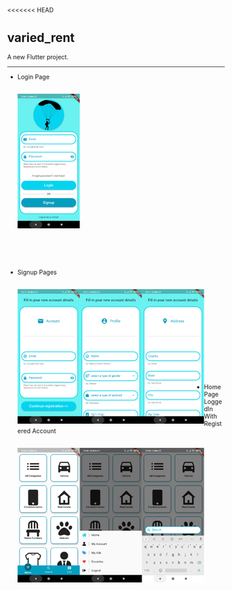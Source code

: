
<<<<<<< HEAD

# varied_rent

A new Flutter project.

* * *

<ul>
<li>Login Page</li><br>
<p><img  src = "https://github.com/MarcosBorba/App_Varied_Rent/blob/master/screenShots/LoginPage.jpg"  align="left"  height="30%"  width="30%">
<br><br><br><br><br><br><br><br><br><br><br><br><br><br><br><br><br><br><br><br><br>
<br><br>
</p>
<li>Signup Pages</li><br>
<p>
<img  src = "https://github.com/MarcosBorba/App_Varied_Rent/blob/master/screenShots/SignupPage(Form1-Account).jpg"  align="left"  height="30%"  width="30%" >
<img  src = "https://github.com/MarcosBorba/App_Varied_Rent/blob/master/screenShots/SignupPage(Form2-Profile).jpg"  align="left"  height="30%"  width="30%" >
<img  src = "https://github.com/MarcosBorba/App_Varied_Rent/blob/master/screenShots/SignupPage(Form3-Address).jpg"  align="left"  height="30%"  width="30%" >
<br><br><br><br><br><br><br><br><br><br><br><br>
</p>
<li>Home Page LoggedIn With Registered Account</li><br>
<p>
<img  src = "https://github.com/MarcosBorba/App_Varied_Rent/blob/master/screenShots/HomePage(LoggedInWithRegisteredAccount).jpg"  align="left"  height="30%"  width="30%" >
<img  src = "https://github.com/MarcosBorba/App_Varied_Rent/blob/master/screenShots/HomePage(LoggedInWithRegisteredAccount)(ShowMenuBottomSheet).jpg"  align="left"  height="30%"  width="30%" >
<img  src = "https://github.com/MarcosBorba/App_Varied_Rent/blob/master/screenShots/HomePage(LoggedInWithRegisteredAccount)(ShowSearchFloatingTextField).jpg"  align="left"  height="30%"  width="30%" >
<br><br><br><br><br><br><br><br><br><br><br><br>
</p>
</ul>